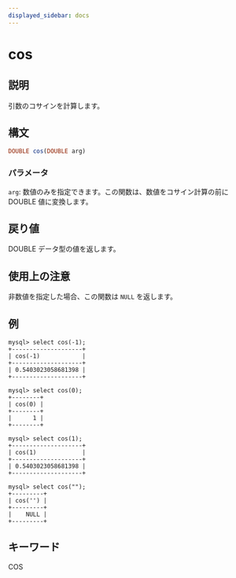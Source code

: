 ```yaml
---
displayed_sidebar: docs
---
```


# cos

## 説明

引数のコサインを計算します。

## 構文

```Haskell
DOUBLE cos(DOUBLE arg)
```

### パラメータ

`arg`: 数値のみを指定できます。この関数は、数値をコサイン計算の前に DOUBLE 値に変換します。

## 戻り値

DOUBLE データ型の値を返します。

## 使用上の注意

非数値を指定した場合、この関数は `NULL` を返します。

## 例

```Plain
mysql> select cos(-1);
+--------------------+
| cos(-1)            |
+--------------------+
| 0.5403023058681398 |
+--------------------+

mysql> select cos(0);
+--------+
| cos(0) |
+--------+
|      1 |
+--------+

mysql> select cos(1);
+--------------------+
| cos(1)             |
+--------------------+
| 0.5403023058681398 |
+--------------------+

mysql> select cos("");
+---------+
| cos('') |
+---------+
|    NULL |
+---------+
```

## キーワード

COS